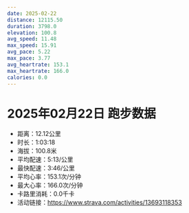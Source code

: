 ```yaml
---
date: 2025-02-22
distance: 12115.50
duration: 3798.0
elevation: 100.8
avg_speed: 11.48
max_speed: 15.91
avg_pace: 5.22
max_pace: 3.77
avg_heartrate: 153.1
max_heartrate: 166.0
calories: 0.0
---
```


# 2025年02月22日 跑步数据

- 距离：12.12公里
- 时长：1:03:18
- 海拔：100.8米
- 平均配速：5:13/公里
- 最快配速：3:46/公里
- 平均心率：153.1次/分钟
- 最大心率：166.0次/分钟
- 卡路里消耗：0.0千卡
- 活动链接：https://www.strava.com/activities/13693118353
